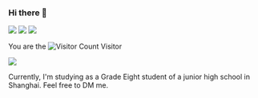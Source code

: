 ### Hi there 👋

[<img src="https://img.shields.io/badge/Tencent%23QQ-%2312B7F5?style=for-the-badge&logo=tencentqq&logoColor=white">](https://qm.qq.com/cgi-bin/qm/qr?k=CoTabatr-RHWU-vsHwM0IpeTzr1_APlf&noverify=0#)
[<img src="https://img.shields.io/badge/WeChat-07C160?style=for-the-badge&logo=wechat&logoColor=white">](https://u.wechat.com/MPxByBKnNcBtHQ2jvenxe0o)
[<img src="https://img.shields.io/badge/Telegram-2CA5E0?style=for-the-badge&logo=telegram&logoColor=white">](https://t.me/itshenry35)

You are the ![Visitor Count](https://profile-counter.glitch.me/itsHenry35/count.svg) Visitor

<picture>
<source 
  srcset="https://github-readme-stats.zohan.tech/api?username=itshenry35&show_icons=true&theme=github_dark"
  media="(prefers-color-scheme: dark)"
/>
<source
  srcset="https://github-readme-stats.zohan.tech/api?username=itshenry35&show_icons=true"
  media="(prefers-color-scheme: light), (prefers-color-scheme: no-preference)"
/>
<img src="https://github-readme-stats.zohan.tech/api?username=itshenry35&show_icons=true" />
</picture>


Currently, I'm studying as a Grade Eight student of a junior high school in Shanghai. 
Feel free to DM me.
